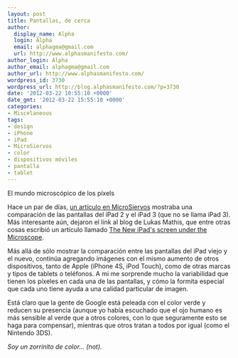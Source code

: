 ```yaml
---
layout: post
title: Pantallas, de cerca
author:
  display_name: Alpha
  login: Alpha
  email: alphagma@gmail.com
  url: http://www.alphasmanifesto.com/
author_login: Alpha
author_email: alphagma@gmail.com
author_url: http://www.alphasmanifesto.com/
wordpress_id: 3730
wordpress_url: http://blog.alphasmanifesto.com/?p=3730
date: '2012-03-22 10:55:10 +0000'
date_gmt: '2012-03-22 15:55:10 +0000'
categories:
- Miscelaneous
tags:
- design
- iPhone
- iPad
- MicroSiervos
- color
- dispositivos móviles
- pantalla
- tablet
---
```

El mundo microscópico de los píxels


Hace un par de días, [un artículo en MicroSiervos](http://www.microsiervos.com/archivo/gadgets/pantalla-ipad-3-comparada-ipad-2.html) mostraba una comparación de las pantallas del iPad 2 y el iPad 3 (que no se llama iPad 3). Más interesante aún, dejaron el link al blog de Lukas Mathis, que entre otras cosas escribió un artículo llamado [The New iPad's screen under the Microscope](http://ignorethecode.net/blog/2012/03/16/ipad_screen_microscope/).

Más allá de sólo mostrar la comparación entre las pantallas del iPad viejo y el nuevo, continúa agregando imágenes con el mismo aumento de otros dispositivos, tanto de Apple (iPhone 4S, iPod Touch), como de otras marcas y tipos de tablets o teléfonos. A mi me sorprende mucho la variabilidad que tienen los píxeles en cada una de las pantallas, y cómo la formita especial que cada uno tiene ayuda a una calidad particular de imagen.

Está claro que la gente de Google está peleada con el color verde y reducen su presencia (aunque yo había escuchado que el ojo humano es más sensible al verde que a otros colores, con lo que seguramente esto se haga para compensar), mientras que otros tratan a todos por igual (como el Nintendo 3DS).

_Soy un zorrinito de color... (not)._
